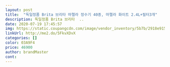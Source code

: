 ```yaml
---
layout: post 
title:  "독일정품 Brita 브리타 마렐라 정수기 40종, 마렐라 화이트 2.4L+필터3개" 
description: 독일정품 Brita 브리타  ..
date: 2020-07-19 17:45:57 
img: https://static.coupangcdn.com/image/vendor_inventory/5b7b/2918e9151cfc522e9f2d484617384f27ea5ffc313e6aa5f24e768b88af4b.png 
linkUrl: http://me2.do/5FkvXDvX 
categories: [] 
color: 03A9F4 
price: 46900 
author: brandMaster 
cont:  
---
```

 
